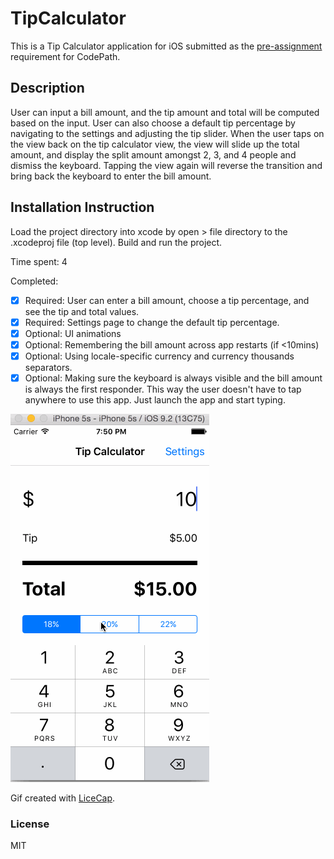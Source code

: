 # TipCalculator

This is a Tip Calculator application for iOS submitted as the [pre-assignment](https://gist.github.com/timothy1ee/7747214) requirement for CodePath.

## Description

User can input a bill amount, and the tip amount and total will be
computed based on the input. User can also choose a default tip
percentage by navigating to the settings and adjusting the tip slider.
When the user taps on the view back on the tip calculator view, the view
will slide up the total amount, and display the split amount amongst 2,
3, and 4 people and dismiss the keyboard. Tapping the view again will
reverse the transition and bring back the keyboard to enter the bill
amount.

## Installation Instruction

Load the project directory into xcode by open > file directory to the
.xcodeproj file (top level). Build and run the project.

Time spent: 4

Completed:

* [x] Required: User can enter a bill amount, choose a tip percentage, and see the tip and total values.
* [x] Required: Settings page to change the default tip percentage.
* [x] Optional: UI animations
* [x] Optional: Remembering the bill amount across app restarts (if <10mins)
* [x] Optional: Using locale-specific currency and currency thousands separators.
* [x] Optional: Making sure the keyboard is always visible and the bill amount is always the first responder. This way the user doesn't have to tap anywhere to use this app. Just launch the app and start typing.

![Video Walkthrough](code_path_tip_calc.gif)

Gif created with <a href="http://www.cockos.com/licecap/">LiceCap</a>.

### License

MIT
